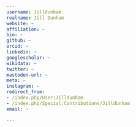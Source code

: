 ```yaml
---
username: Jilldunham
realname: Jill Dunham
website: ~
affiliation: ~
bio: ~
github: ~
orcid: ~
linkedin: ~
googlescholar: ~
wikidata: ~
twitter: ~
mastodon-url: ~
meta: ~
instagram: ~
redirect_from:
- /index.php/User:Jilldunham
- /index.php/Special:Contributions/Jilldunham
email: ~

---
```


